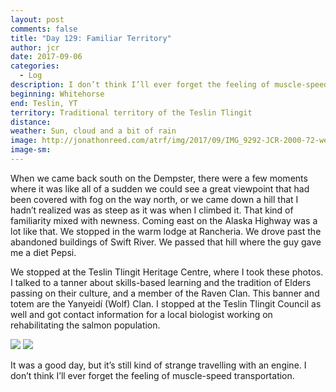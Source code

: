```yaml
---
layout: post
comments: false
title: "Day 129: Familiar Territory"
author: jcr
date: 2017-09-06
categories:
  - Log
description: I don’t think I’ll ever forget the feeling of muscle-speed transportation.
beginning: Whitehorse
end: Teslin, YT
territory: Traditional territory of the Teslin Tlingit
distance: 
weather: Sun, cloud and a bit of rain
image: http://jonathonreed.com/atrf/img/2017/09/IMG_9292-JCR-2000-72-web.jpg
image-sm:
---
```


When we came back south on the Dempster, there were a few moments where it was like all of a sudden we could see a great viewpoint that had been covered with fog on the way north, or we came down a hill that I hadn’t realized was as steep as it was when I climbed it. That kind of familiarity mixed with newness. Coming east on the Alaska Highway was a lot like that. We stopped in the warm lodge at Rancheria. We drove past the abandoned buildings of Swift River. We passed that hill where the guy gave me a diet Pepsi.

We stopped at the Teslin Tlingit Heritage Centre, where I took these photos. I talked to a tanner about skills-based learning and the tradition of Elders passing on their culture, and a member of the Raven Clan. This banner and totem are the Yanyeidí (Wolf) Clan. I stopped at the Teslin Tlingit Council as well and got contact information for a local biologist working on rehabilitating the salmon population.

<img src="http://jonathonreed.com/atrf/img/2017/09/IMG_9286-JCR-2000-72-web.jpg">

<img src="http://jonathonreed.com/atrf/img/2017/09/IMG_9287-JCR-2000-72-web.jpg">

It was a good day, but it’s still kind of strange travelling with an engine. I don’t think I’ll ever forget the feeling of muscle-speed transportation.